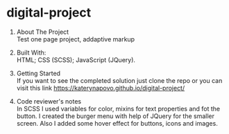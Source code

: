 # digital-project

1. About The Project    
Test one page project, addaptive markup 

2. Built With:    
HTML; CSS (SCSS); JavaScript (JQuery).

3. Getting Started    
If you want to see the completed solution just clone the repo or you can visit this link https://katerynapovo.github.io/digital-project/

4. Code reviewer's notes    
In SCSS I used variables for color, mixins for text properties and fot the button. I created the burger menu with help of JQuery for the smaller screen. Also I added some hover effect for buttons, icons and images. 
